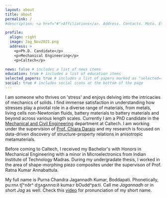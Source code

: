 ```yaml
---
layout: about
title: about
permalink: /
#description: <a href="#">Affiliations</a>. Address. Contacts. Moto. Etc.

profile:
  align: right
  image: Jag_Nov2021.png
  address: >
    <p>Ph.D. Candidate</p>
    <p>Mechanical Engineering</p>
    <p>Caltech</p>

news: false # includes a list of news items
education: true # includes a list of education items
selected_papers: true # includes a list of papers marked as "selected={true}"
social: true # includes social icons at the bottom of the page
---
```


I am someone who thrives on 'stress' and enjoys delving into the intricacies of mechanics of solids. I find immense satisfaction in understanding how stresses play a pivotal role in a diverse range of materials, from metals, living cells non-Newtonian fluids, battery materials to battery materials and beyond across various length scales. Currently I am a PhD candidate in the [Mechanical and Civil Engineering](https://mce.caltech.edu/) department at Caltech. I am working under the supervision of [Prof. Chiara Daraio](http://www.daraio.caltech.edu/) and my research is focused on data-driven discovery of structure-property relations in anisotropic metamaterials.

Before coming to Caltech, I received my Bachelor's with Honors in Mechanical Engineering with a minor in Microelectronics from Indian Institute of Technology Madras. During my undergradate thesis, I worked in the area of shape-morphing piezo composites under the supervison of Prof. Ratna Kumar Annabattula.

My full name is Purna Chandra Jagannadh Kumar, Boddapati. Phonetically, pu:rnʌ tʃ^nðr^ dʒʌgʌnnɑ:ð kuma:r bOudd^pa:ti. Call me _Jagannadh_ or in short _Jag_ as well.
Check this [video](https://www.youtube.com/watch?v=LE0iLFzz0nA) for pronunciation of my short name.
